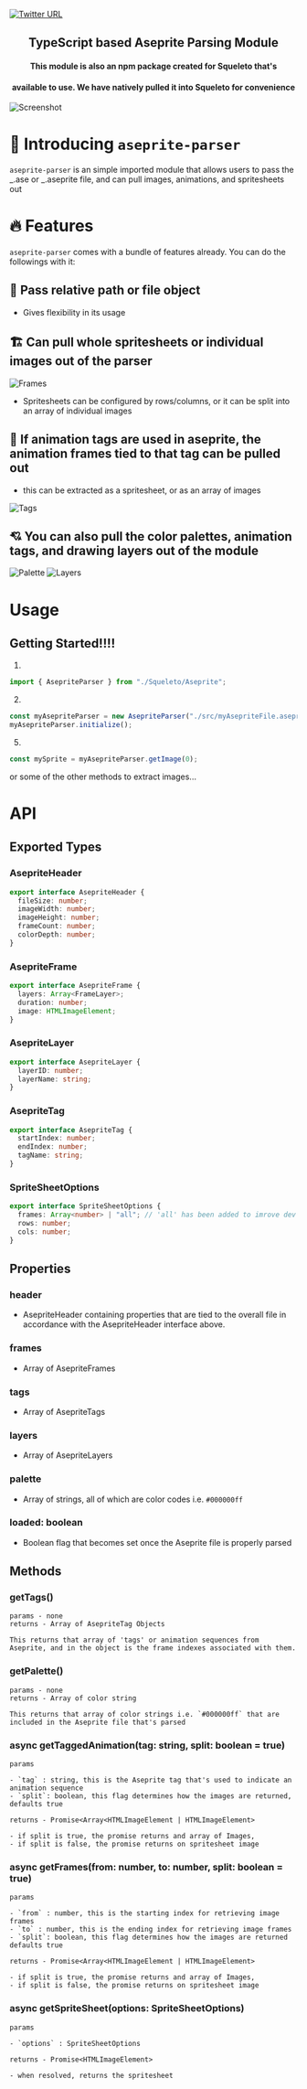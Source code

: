 [![Twitter URL](https://img.shields.io/twitter/url/https/twitter.com/bukotsunikki.svg?style=social&label=Follow%20%40jyoung424242)](https://twitter.com/jyoung424242)

<h2 align="center">TypeScript based Aseprite Parsing Module</h2>
<h4 align="center">This module is also an npm package created for Squeleto that's</h4>
<h4 align="center">available to use.  We have natively pulled it into Squeleto for convenience </h4>

![Screenshot](/screenshot.png?raw=true "Screenshot")

# 👋 Introducing `aseprite-parser`

`aseprite-parser` is an simple imported module that allows users to pass the _.ase or _.aseprite file, and can pull images, animations, and spritesheets out

# 🔥 Features

`aseprite-parser` comes with a bundle of features already. You can do the followings with it:

## 🔢 Pass relative path or file object

- Gives flexibility in its usage

## 🏗️ Can pull whole spritesheets or individual images out of the parser

![Frames](/frames.png?raw=true "Frames")

- Spritesheets can be configured by rows/columns, or it can be split into an array of individual images

## 📢 If animation tags are used in aseprite, the animation frames tied to that tag can be pulled out

- this can be extracted as a spritesheet, or as an array of images

![Tags](/tags.png?raw=true "Tags")

## 💘 You can also pull the color palettes, animation tags, and drawing layers out of the module

![Palette](/palette.png?raw=true "Palette")
![Layers](/layers.png?raw=true "Layers")

# Usage

## Getting Started!!!!

1.

```js
import { AsepriteParser } from "./Squeleto/Aseprite";
```

2.

```js
const myAsepriteParser = new AsepriteParser("./src/myAsepriteFile.aseprite");
myAsepriteParser.initialize();
```

5.

```js
const mySprite = myAsepriteParser.getImage(0);
```

or some of the other methods to extract images...

# API

## Exported Types

### AsepriteHeader

```ts
export interface AsepriteHeader {
  fileSize: number;
  imageWidth: number;
  imageHeight: number;
  frameCount: number;
  colorDepth: number;
}
```

### AsepriteFrame

```ts
export interface AsepriteFrame {
  layers: Array<FrameLayer>;
  duration: number;
  image: HTMLImageElement;
}
```

### AsepriteLayer

```ts
export interface AsepriteLayer {
  layerID: number;
  layerName: string;
}
```

### AsepriteTag

```ts
export interface AsepriteTag {
  startIndex: number;
  endIndex: number;
  tagName: string;
}
```

### SpriteSheetOptions

```ts
export interface SpriteSheetOptions {
  frames: Array<number> | "all"; // 'all' has been added to imrove dev experience
  rows: number;
  cols: number;
}
```

## Properties

### header

- AsepriteHeader containing properties that are tied to the overall file in accordance with the AsepriteHeader interface above.

### frames

- Array of AsepriteFrames

### tags

- Array of AsepriteTags

### layers

- Array of AsepriteLayers

### palette

- Array of strings, all of which are color codes i.e. `#000000ff`

### loaded: boolean

- Boolean flag that becomes set once the Aseprite file is properly parsed

## Methods

### getTags()

    params - none
    returns - Array of AsepriteTag Objects

    This returns that array of 'tags' or animation sequences from Aseprite, and in the object is the frame indexes associated with them.

### getPalette()

    params - none
    returns - Array of color string

    This returns that array of color strings i.e. `#000000ff` that are included in the Aseprite file that's parsed

### async getTaggedAnimation(tag: string, split: boolean = true)

    params

    - `tag` : string, this is the Aseprite tag that's used to indicate an animation sequence
    - `split`: boolean, this flag determines how the images are returned, defaults true

    returns - Promise<Array<HTMLImageElement | HTMLImageElement>

    - if split is true, the promise returns and array of Images,
    - if split is false, the promise returns on spritesheet image

### async getFrames(from: number, to: number, split: boolean = true)

    params

    - `from` : number, this is the starting index for retrieving image frames
    - `to` : number, this is the ending index for retrieving image frames
    - `split`: boolean, this flag determines how the images are returned defaults true

    returns - Promise<Array<HTMLImageElement | HTMLImageElement>

    - if split is true, the promise returns and array of Images,
    - if split is false, the promise returns on spritesheet image

### async getSpriteSheet(options: SpriteSheetOptions)

    params

    - `options` : SpriteSheetOptions

    returns - Promise<HTMLImageElement>

    - when resolved, returns the spritesheet
